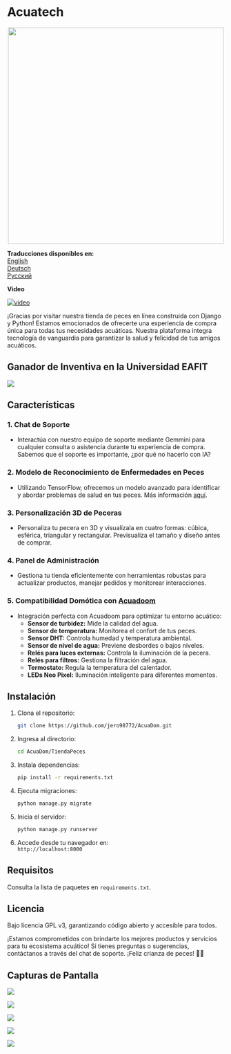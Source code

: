 # Acuatech

<p align="center"><img src="https://avatars.githubusercontent.com/u/147756061?s=400&u=97529d858fcada36803623812a49d96623e2133b&v=4" width="500" height="500"></p>

**Traducciones disponibles en:**  
[English](https://github.com/FICAARO/Acuatech/blob/main/README.md)  
[Deutsch](https://github.com/FICAARO/Acuatech/blob/main/docs/readme_ge.md)  
[Русский](https://github.com/FICAARO/Acuatech/blob/main/docs/readme_ru.md)  

**Video**  

[![video](https://raw.githubusercontent.com/FICAARO/Acuatech/refs/heads/main/docs/screenshots/6.png)](  
https://www.youtube.com/watch?v=YUgIStrgesU "Acuatech")  

¡Gracias por visitar nuestra tienda de peces en línea construida con Django y Python! Estamos emocionados de ofrecerte una experiencia de compra única para todas tus necesidades acuáticas. Nuestra plataforma integra tecnología de vanguardia para garantizar la salud y felicidad de tus amigos acuáticos.

## Ganador de Inventiva en la Universidad EAFIT

![](https://raw.githubusercontent.com/FICAARO/Acuatech/refs/heads/main/docs/screenshots/7.jpeg)

## Características

### 1. Chat de Soporte  
- Interactúa con nuestro equipo de soporte mediante Gemmini para cualquier consulta o asistencia durante tu experiencia de compra. Sabemos que el soporte es importante, ¿por qué no hacerlo con IA?

### 2. Modelo de Reconocimiento de Enfermedades en Peces  
- Utilizando TensorFlow, ofrecemos un modelo avanzado para identificar y abordar problemas de salud en tus peces. Más información [aquí](https://github.com/jero98772/Curapeces2).

### 3. Personalización 3D de Peceras  
- Personaliza tu pecera en 3D y visualízala en cuatro formas: cúbica, esférica, triangular y rectangular. Previsualiza el tamaño y diseño antes de comprar.

### 4. Panel de Administración  
- Gestiona tu tienda eficientemente con herramientas robustas para actualizar productos, manejar pedidos y monitorear interacciones.

### 5. Compatibilidad Domótica con [Acuadoom](https://github.com/jero98772/AcuaDom)  
- Integración perfecta con Acuadoom para optimizar tu entorno acuático:  
  - **Sensor de turbidez:** Mide la calidad del agua.  
  - **Sensor de temperatura:** Monitorea el confort de tus peces.  
  - **Sensor DHT:** Controla humedad y temperatura ambiental.  
  - **Sensor de nivel de agua:** Previene desbordes o bajos niveles.  
  - **Relés para luces externas:** Controla la iluminación de la pecera.  
  - **Relés para filtros:** Gestiona la filtración del agua.  
  - **Termostato:** Regula la temperatura del calentador.  
  - **LEDs Neo Pixel:** Iluminación inteligente para diferentes momentos.  

## Instalación

1. Clona el repositorio:  
    ```bash
    git clone https://github.com/jero98772/AcuaDom.git
    ```

2. Ingresa al directorio:  
    ```bash
    cd AcuaDom/TiendaPeces
    ```

3. Instala dependencias:  
    ```bash
    pip install -r requirements.txt
    ```

4. Ejecuta migraciones:  
    ```bash
    python manage.py migrate
    ```

5. Inicia el servidor:  
    ```bash
    python manage.py runserver
    ```

6. Accede desde tu navegador en:  
    `http://localhost:8000`

## Requisitos  
Consulta la lista de paquetes en `requirements.txt`.

## Licencia  
Bajo licencia GPL v3, garantizando código abierto y accesible para todos.

¡Estamos comprometidos con brindarte los mejores productos y servicios para tu ecosistema acuático! Si tienes preguntas o sugerencias, contáctanos a través del chat de soporte. ¡Feliz crianza de peces! 🐠🌊

## Capturas de Pantalla

![](https://raw.githubusercontent.com/FICAARO/Acuatech/refs/heads/main/docs/screenshots/5.png)

![](https://raw.githubusercontent.com/FICAARO/Acuatech/refs/heads/main/docs/screenshots/4.png)

![](https://raw.githubusercontent.com/FICAARO/Acuatech/refs/heads/main/docs/screenshots/3.png)

![](https://raw.githubusercontent.com/FICAARO/Acuatech/refs/heads/main/docs/screenshots/2.png)

![](https://raw.githubusercontent.com/FICAARO/Acuatech/refs/heads/main/docs/screenshots/1.png)
```